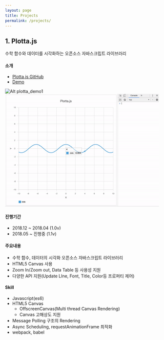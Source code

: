 ```yaml
---
layout: page
title: Projects
permalink: /projects/
---
```


## 1. Plotta.js

수학 함수와 데이터를 시각화하는 오픈소스 자바스크립트 라이브러리

#### 소개

- [Plotta.js GitHub](https://github.com/iamsjy17/Plotta.js)
- [Demo](https://iamsjy17.github.io/plotta.js-page/)

![Alt plotta_demo1](/assets/img/project/plotta_demo1.gif)
![Alt plotta_demo1](/assets/img/project/plotta_demo2.gif)

#### 진행기간

- 2018.12 ~ 2018.04 (1.0v)
- 2018.05 ~ 진행중 (1.1v)

#### 주요내용

- 수학 함수, 데이터의 시각화 오픈소스 자바스크립트 라이브러리
- HTML5 Canvas 사용
- Zoom In/Zoom out, Data Table 등 사용성 지원
- 다양한 API 지원(Update LIne, Font, Title, Color등 프로퍼티 제어)

#### Skill

- Javascript(es6)
- HTML5 Canvas
  - OffscreenCanvas(Multi thread Canvas Rendering)
  - Canvas 고해상도 지원
- Message Polling 구조의 Rendering
- Async Scheduling, requestAnimationFrame 최적화
- webpack, babel
